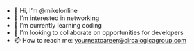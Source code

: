 - 👋 Hi, I’m @mikelonline
- 👀 I’m interested in networking
- 🌱 I’m currently learning coding
- 💞️ I’m looking to collaborate on opportunities for developers
- 📫 How to reach me: yournextcareer@circalogicagroup.com

<!---
mikelonline/mikelonline is a ✨ special ✨ repository because its `README.md` (this file) appears on your GitHub profile.
You can click the Preview link to take a look at your changes.
--->
